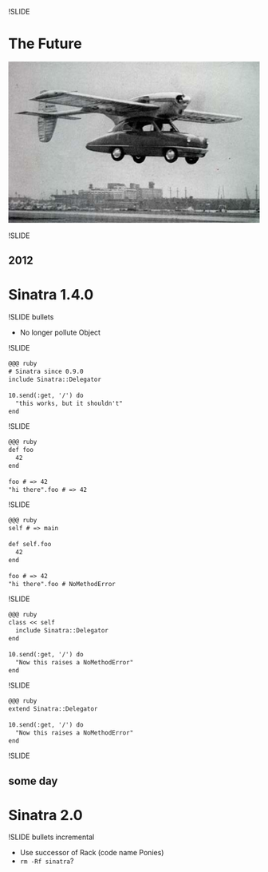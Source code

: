 !SLIDE

# The Future

![future](future.jpg)

!SLIDE

## 2012
# Sinatra 1.4.0

!SLIDE bullets

* No longer pollute Object

!SLIDE

    @@@ ruby
    # Sinatra since 0.9.0
    include Sinatra::Delegator
    
    10.send(:get, '/') do
      "this works, but it shouldn't"
    end

!SLIDE

    @@@ ruby
    def foo
      42
    end
    
    foo # => 42
    "hi there".foo # => 42

!SLIDE

    @@@ ruby
    self # => main
    
    def self.foo
      42
    end
    
    foo # => 42
    "hi there".foo # NoMethodError

!SLIDE

    @@@ ruby
    class << self
      include Sinatra::Delegator
    end
    
    10.send(:get, '/') do
      "Now this raises a NoMethodError"
    end

!SLIDE

    @@@ ruby
    extend Sinatra::Delegator
    
    10.send(:get, '/') do
      "Now this raises a NoMethodError"
    end

!SLIDE

## some day
# Sinatra 2.0

!SLIDE bullets incremental

* Use successor of Rack (code name Ponies)
* `rm -Rf sinatra`?

    
